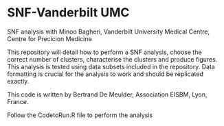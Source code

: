 # SNF-Vanderbilt UMC
SNF analysis with Minoo Bagheri, Vanderbilt University Medical Centre, Centre for Precicion Medicine

This repository will detail how to perform a SNF analysis, choose the correct number of clusters, characterise the clusters and produce figures.
This analysis is tested using data subsets included in the repository. Data formatting is crucial for the analysis to work and should be replicated exactly.

This code is written by Bertrand De Meulder, Association EISBM, Lyon, France. 


Follow the CodetoRun.R file to perform the analysis
